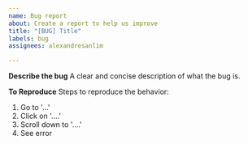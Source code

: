 ```yaml
---
name: Bug report
about: Create a report to help us improve
title: "[BUG] Title"
labels: bug
assignees: alexandresanlim

---
```


**Describe the bug**
A clear and concise description of what the bug is.

**To Reproduce**
Steps to reproduce the behavior:
1. Go to '...'
2. Click on '....'
3. Scroll down to '....'
4. See error
